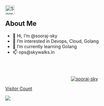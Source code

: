 
<a href="https://www.linkedin.com/in/sooraj-ks/">
  <img align="left" alt="Sooraj KS" width="30px" src="http://t0.gstatic.com/images?q=tbn:ANd9GcRMCA3j2A8hfLl9p5UAU5nd9lvqLlNZvqoU4xOsZ192uH4IYS6X" />
</a>

</br>

<div>
  <h2> About Me </h2>
  <ul>
    <li>👋 Hi, I’m @sooraj-sky</li>
    <li>👀 I’m interested in Devops, Cloud, Golang</li>
    <li>🌱 I’m currently learning Golang</li>
    <li>📫 ops@skywalks.in</li>
    <a href="https://miro.com/app/board/uXjVM6rrSjw=/?share_link_id=119523917985">
  </ul>
</div>

</br>
</br>

<p align="center"> <img src="https://github-readme-stats.vercel.app/api?username=sooraj-sky&show_icons=true&theme=cobalt" alt="sooraj-sky" />
<div>
 <p>Visitor Count</P> <img  src="https://visitor-badge.glitch.me/badge?page_id=sooraj-sky.sooraj-sky" />
</div>

